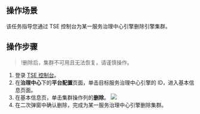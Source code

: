 
 ## 操作场景

该任务指导您通过 TSE 控制台为某一服务治理中心引擎删除引擎集群。


## 操作步骤
>!删除后，集群不可用且无法恢复，请谨慎操作。

1. 登录 [TSE 控制台](https://console.cloud.tencent.com/tse)。
2. 在**治理中心**下的**平台配置**页面，单击目标服务治理中心引擎的 ID，进入基本信息页面。
3. 在基本信息页，单击集群操作列的**删除**。
![](https://main.qcloudimg.com/raw/d6a38fff46b114bb60fdd846c898da42.jpg)
4. 在二次弹窗中确认删除，完成为某一服务治理中心引擎删除集群。
